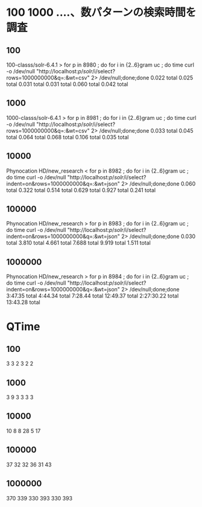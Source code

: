 # 100 1000 ....、数パターンの検索時間を調査

## 100

100-classs/solr-6.4.1 > for p in 8980 ; do for i in {2..6}gram uc  ; do time curl -o /dev/null "http://localhost:$p/solr/$i/select?rows=1000000000&q=*:*&wt=csv" 2> /dev/null;done;done
0.022 total
0.025 total
0.031 total
0.031 total
0.060 total
0.042 total

## 1000

1000-classs/solr-6.4.1 > for p in 8981 ; do for i in {2..6}gram uc  ; do time curl -o /dev/null "http://localhost:$p/solr/$i/select?rows=1000000000&q=*:*&wt=csv" 2> /dev/null;done;done
0.033 total
0.045 total
0.064 total
0.068 total
0.106 total
0.035 total

## 10000

Phynocation HD/new_research < for p in 8982 ; do for i in {2..6}gram uc ; do time curl -o /dev/null "http://localhost:$p/solr/$i/select?indent=on&rows=1000000000&q=*:*&wt=json" 2> /dev/null;done;done
0.060 total
0.322 total
0.514 total
0.629 total
0.927 total
0.241 total

## 100000

Phynocation HD/new_research > for p in 8983 ; do for i in {2..6}gram uc ; do time curl -o /dev/null "http://localhost:$p/solr/$i/select?indent=on&rows=1000000000&q=*:*&wt=json" 2> /dev/null;done;done
0.030 total
3.810 total
4.661 total
7.688 total
9.919 total
1.511 total

## 1000000

Phynocation HD/new_research > for p in 8984 ; do for i in {2..6}gram uc ; do time curl -o /dev/null "http://localhost:$p/solr/$i/select?indent=on&rows=1000000000&q=*:*&wt=json" 2> /dev/null;done;done
3:47.35 total
4:44.34 total
7:28.44 total
12:49.37 total
2:27:30.22 total
13:43.28 total

# QTime

## 100
3
3
2
3
2
2

## 1000

3
9
3
3
3
3

## 10000


10
8
8
28
5
17

## 100000

37
32
32
36
31
43

## 1000000
370
339
330
393
330
393
